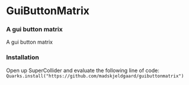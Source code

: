 # GuiButtonMatrix

### A gui button matrix

A gui button matrix

### Installation

Open up SuperCollider and evaluate the following line of code:
`Quarks.install("https://github.com/madskjeldgaard/guibuttonmatrix")`
